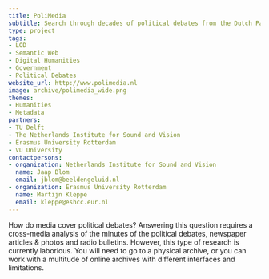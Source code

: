 ```yaml
---
title: PoliMedia
subtitle: Search through decades of political debates from the Dutch Parliament
type: project
tags:
- LOD
- Semantic Web
- Digital Humanities
- Government
- Political Debates
website_url: http://www.polimedia.nl
image: archive/polimedia_wide.png
themes:
- Humanities
- Metadata
partners:
- TU Delft
- The Netherlands Institute for Sound and Vision
- Erasmus University Rotterdam
- VU University
contactpersons:
- organization: Netherlands Institute for Sound and Vision
  name: Jaap Blom
  email: jblom@beeldengeluid.nl
- organization: Erasmus University Rotterdam
  name: Martijn Kleppe
  email: kleppe@eshcc.eur.nl
---
```


How do media cover political debates? Answering this question requires a cross-media analysis of the minutes of the political debates, newspaper articles & photos and radio bulletins. However, this type of research is currently laborious. You will need to go to a physical archive, or you can work with a multitude of online archives with different interfaces and limitations.
